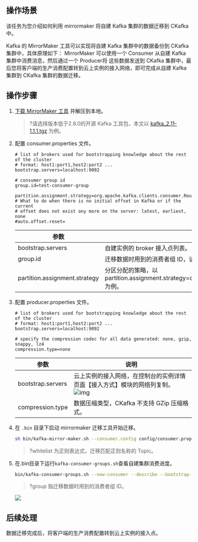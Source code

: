 ## 操作场景

该任务为您介绍如何利用 mirrormaker 将自建 Kafka 集群的数据迁移到 CKafka 中。

Kafka 的 MirrorMaker 工具可以实现将自建 Kafka 集群中的数据备份到 CKafka 集群中，具体原理如下：
MirrorMaker 可以使用一个 Consumer 从自建 Kafka 集群中消费消息，然后通过一个 Producer将 这些数据发送到 CKafka 集群中，最后您将客户端的生产消费配置转到云上实例的接入网络，即可完成从自建 Kafka 集群到 CKafka 集群的数据迁移。


## 操作步骤
1. [下载 MirrorMaker 工具](https://ckafka-1300957330.cos.ap-guangzhou.myqcloud.com/ckafka-demo/migrateToCkafkaTool.zip) 并解压到本地。
   >?请选择版本低于2.8.0的开源 Kafka 工具包，本文以 [kafka_2.11-1.1.1.tgz](https://archive.apache.org/dist/kafka/1.1.1/kafka_2.11-1.1.1.tgz) 为例。
   
2. 配置 consumer.properties 文件。
   ```properties
   # list of brokers used for bootstrapping knowledge about the rest of the cluster
   # format: host1:port1,host2:port2 ...
   bootstrap.servers=localhost:9092
   
   # consumer group id
   group.id=test-consumer-group
   
   partition.assignment.strategy=org.apache.kafka.clients.consumer.RoundRobinAssignor
   # What to do when there is no initial offset in Kafka or if the current
   # offset does not exist any more on the server: latest, earliest, none
   #auto.offset.reset=
   ```

   | 参数                          | 说明                                                         |
   | ----------------------------- | ------------------------------------------------------------ |
   | bootstrap.servers             | 自建实例的 broker 接入点列表。                                 |
   | group.id                      | 迁移数据时用到的消费者组 ID，请勿与自建实例已存在的消费者命名重复冲突。 |
   | partition.assignment.strategy | 分区分配的策略，以partition.assignment.strategy=org.apache.kafka.clients.consumer.RoundRobinAssignorjj 为例。 |

3. 配置 producer.properties 文件。
   ```properties
   # list of brokers used for bootstrapping knowledge about the rest of the cluster
   # format: host1:port1,host2:port2 ...
   bootstrap.servers=localhost:9092
   
   # specify the compression codec for all data generated: none, gzip, snappy, lz4
   compression.type=none
   ```

   | 参数              | 说明                                                         |
   | ----------------- | ------------------------------------------------------------ |
   | bootstrap.servers | 云上实例的接入网络，在控制台的实例详情页面【接入方式】模块的网络列复制。<br/>![img](https://main.qcloudimg.com/raw/88b29cffdf22e3a0309916ea715057a1.png) |
   | compression.type  | 数据压缩类型，CKafka 不支持 GZip 压缩格式。                     |

4. 在 `.bin` 目录下启动 mirrormaker 迁移工具开始迁移。
   ```bash
   sh bin/kafka-mirror-maker.sh --consumer.config config/consumer.properties --producer.config config/producer.properties --whitelist topicName
   ```
   >?whitelist 为正则表达式，迁移匹配正则名称的 Topic。

5. 在.bin目录下运行`kafka-consumer-groups.sh`查看自建集群消费进度。
   ```bash
   bin/kafka-consumer-groups.sh --new-consumer --describe --bootstrap-server自建集群接入点 --group test-consumer-group
   ```
   >?group 指迁移数据时用到的消费者组 ID。

   ![](https://main.qcloudimg.com/raw/7840067dd702a22ebfd2ecb9250dc0d7.png)

## 后续处理

数据迁移完成后，将客户端的生产消费配置转到云上实例的接入点。

